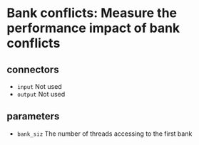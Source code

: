 # Bank conflicts: Measure the performance impact of bank conflicts

## connectors

* `input` Not used
* `output` Not used

## parameters

* `bank_siz` The number of threads accessing to the first bank
